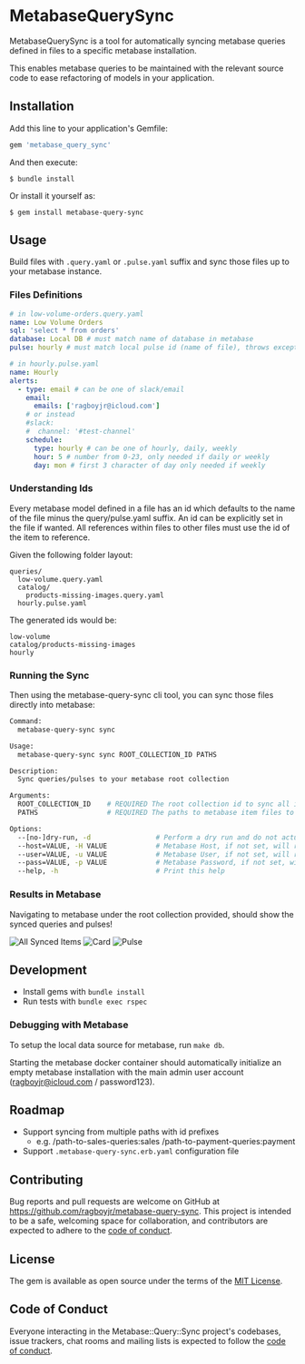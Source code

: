 # MetabaseQuerySync

MetabaseQuerySync is a tool for automatically syncing metabase queries defined in files to a specific metabase installation.

This enables metabase queries to be maintained with the relevant source code to ease refactoring of models in your application.

## Installation

Add this line to your application's Gemfile:

```ruby
gem 'metabase_query_sync'
```

And then execute:

    $ bundle install

Or install it yourself as:

    $ gem install metabase-query-sync

## Usage

Build files with `.query.yaml` or `.pulse.yaml` suffix and sync those files up to your metabase instance.

### Files Definitions

```yaml
# in low-volume-orders.query.yaml
name: Low Volume Orders
sql: 'select * from orders'
database: Local DB # must match name of database in metabase
pulse: hourly # must match local pulse id (name of file), throws exception if no pulse is found with that name
```

```yaml
# in hourly.pulse.yaml
name: Hourly
alerts:
  - type: email # can be one of slack/email
    email:
      emails: ['ragboyjr@icloud.com']
    # or instead
    #slack:
    #  channel: '#test-channel'
    schedule:
      type: hourly # can be one of hourly, daily, weekly
      hour: 5 # number from 0-23, only needed if daily or weekly
      day: mon # first 3 character of day only needed if weekly
```

### Understanding Ids

Every metabase model defined in a file has an id which defaults to the name of the file minus the query/pulse.yaml suffix. An id can be explicitly set in the file if wanted. All references within files to other files must use the id of the item to reference.

Given the following folder layout:

```
queries/
  low-volume.query.yaml
  catalog/
    products-missing-images.query.yaml
  hourly.pulse.yaml
```

The generated ids would be:

```
low-volume
catalog/products-missing-images
hourly
```

### Running the Sync

Then using the metabase-query-sync cli tool, you can sync those files directly into metabase:

```bash
Command:
  metabase-query-sync sync

Usage:
  metabase-query-sync sync ROOT_COLLECTION_ID PATHS

Description:
  Sync queries/pulses to your metabase root collection

Arguments:
  ROOT_COLLECTION_ID  	# REQUIRED The root collection id to sync all items under.
  PATHS               	# REQUIRED The paths to metabase item files to sync from. Support for scoped paths with custom_name:/path/to/folder is supported as well to ensure each imported item is scoped with custom_name.

Options:
  --[no-]dry-run, -d              	# Perform a dry run and do not actually sync to the metabase instance., default: false
  --host=VALUE, -H VALUE          	# Metabase Host, if not set, will read from env at METABASE_QUERY_SYNC_HOST
  --user=VALUE, -u VALUE          	# Metabase User, if not set, will read from env at METABASE_QUERY_SYNC_USER
  --pass=VALUE, -p VALUE          	# Metabase Password, if not set, will read from env at METABASE_QUERY_SYNC_PASS
  --help, -h                      	# Print this help
```

### Results in Metabase

Navigating to metabase under the root collection provided, should show the synced queries and pulses!

![All Synced Items](doc/img/readme-1-everything.png)
![Card](doc/img/readme-1-card.png)
![Pulse](doc/img/readme-1-pulse.png)

## Development

- Install gems with `bundle install`
- Run tests with `bundle exec rspec`


### Debugging with Metabase

To setup the local data source for metabase, run `make db`.

Starting the metabase docker container should automatically initialize an empty metabase installation with the main admin user account (ragboyjr@icloud.com / password123).

## Roadmap

- Support syncing from multiple paths with id prefixes
  - e.g. /path-to-sales-queries:sales /path-to-payment-queries:payment
- Support `.metabase-query-sync.erb.yaml` configuration file

## Contributing

Bug reports and pull requests are welcome on GitHub at https://github.com/ragboyjr/metabase-query-sync. This project is intended to be a safe, welcoming space for collaboration, and contributors are expected to adhere to the [code of conduct](https://github.com/ragboyjr/metabase-query-sync/blob/master/CODE_OF_CONDUCT.md).

## License

The gem is available as open source under the terms of the [MIT License](https://opensource.org/licenses/MIT).

## Code of Conduct

Everyone interacting in the Metabase::Query::Sync project's codebases, issue trackers, chat rooms and mailing lists is expected to follow the [code of conduct](https://github.com/ragboyjr/metabase-query-sync/blob/master/CODE_OF_CONDUCT.md).
